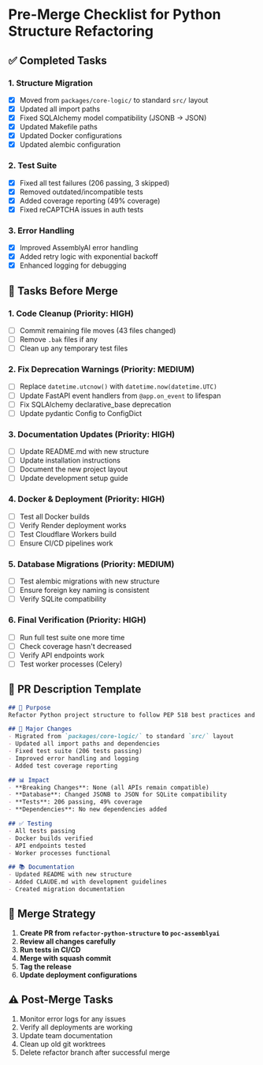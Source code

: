# Pre-Merge Checklist for Python Structure Refactoring

## ✅ Completed Tasks

### 1. Structure Migration
- [x] Moved from `packages/core-logic/` to standard `src/` layout
- [x] Updated all import paths
- [x] Fixed SQLAlchemy model compatibility (JSONB → JSON)
- [x] Updated Makefile paths
- [x] Updated Docker configurations
- [x] Updated alembic configuration

### 2. Test Suite
- [x] Fixed all test failures (206 passing, 3 skipped)
- [x] Removed outdated/incompatible tests
- [x] Added coverage reporting (49% coverage)
- [x] Fixed reCAPTCHA issues in auth tests

### 3. Error Handling
- [x] Improved AssemblyAI error handling
- [x] Added retry logic with exponential backoff
- [x] Enhanced logging for debugging

## 🔄 Tasks Before Merge

### 1. Code Cleanup (Priority: HIGH)
- [ ] Commit remaining file moves (43 files changed)
- [ ] Remove `.bak` files if any
- [ ] Clean up any temporary test files

### 2. Fix Deprecation Warnings (Priority: MEDIUM)
- [ ] Replace `datetime.utcnow()` with `datetime.now(datetime.UTC)`
- [ ] Update FastAPI event handlers from `@app.on_event` to lifespan
- [ ] Fix SQLAlchemy declarative_base deprecation
- [ ] Update pydantic Config to ConfigDict

### 3. Documentation Updates (Priority: HIGH)
- [ ] Update README.md with new structure
- [ ] Update installation instructions
- [ ] Document the new project layout
- [ ] Update development setup guide

### 4. Docker & Deployment (Priority: HIGH)
- [ ] Test all Docker builds
- [ ] Verify Render deployment works
- [ ] Test Cloudflare Workers build
- [ ] Ensure CI/CD pipelines work

### 5. Database Migrations (Priority: MEDIUM)
- [ ] Test alembic migrations with new structure
- [ ] Ensure foreign key naming is consistent
- [ ] Verify SQLite compatibility

### 6. Final Verification (Priority: HIGH)
- [ ] Run full test suite one more time
- [ ] Check coverage hasn't decreased
- [ ] Verify API endpoints work
- [ ] Test worker processes (Celery)

## 📝 PR Description Template

```markdown
## 🎯 Purpose
Refactor Python project structure to follow PEP 518 best practices and modern Python packaging standards.

## 🔄 Major Changes
- Migrated from `packages/core-logic/` to standard `src/` layout
- Updated all import paths and dependencies
- Fixed test suite (206 tests passing)
- Improved error handling and logging
- Added test coverage reporting

## 📊 Impact
- **Breaking Changes**: None (all APIs remain compatible)
- **Database**: Changed JSONB to JSON for SQLite compatibility
- **Tests**: 206 passing, 49% coverage
- **Dependencies**: No new dependencies added

## ✅ Testing
- All tests passing
- Docker builds verified
- API endpoints tested
- Worker processes functional

## 📚 Documentation
- Updated README with new structure
- Added CLAUDE.md with development guidelines
- Created migration documentation
```

## 🚀 Merge Strategy

1. **Create PR from `refactor-python-structure` to `poc-assemblyai`**
2. **Review all changes carefully**
3. **Run tests in CI/CD**
4. **Merge with squash commit**
5. **Tag the release**
6. **Update deployment configurations**

## ⚠️ Post-Merge Tasks

1. Monitor error logs for any issues
2. Verify all deployments are working
3. Update team documentation
4. Clean up old git worktrees
5. Delete refactor branch after successful merge